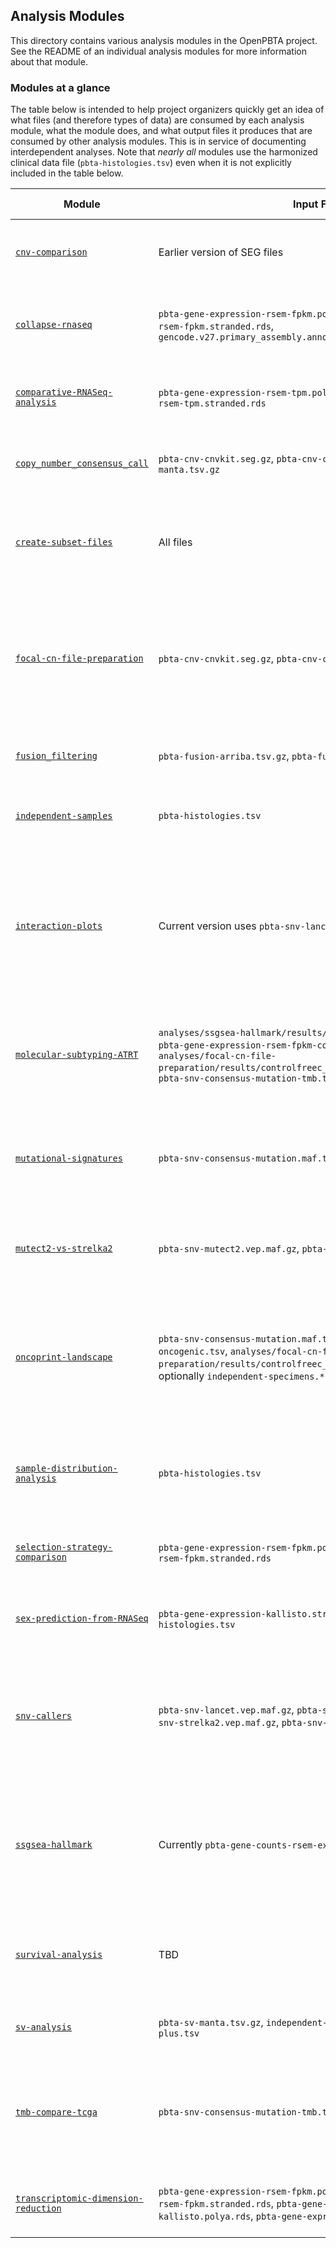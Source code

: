 ## Analysis Modules

This directory contains various analysis modules in the OpenPBTA project.
See the README of an individual analysis modules for more information about that module.

### Modules at a glance

The table below is intended to help project organizers quickly get an idea of what files (and therefore types of data) are consumed by each analysis module, what the module does, and what output files it produces that are consumed by other analysis modules.
This is in service of documenting interdependent analyses.
Note that _nearly all_ modules use the harmonized clinical data file (`pbta-histologies.tsv`) even when it is not explicitly included in the table below.

| Module | Input Files | Brief Description | Output Files Consumed by Other Analyses |
|--------|-------|-------------------|--------------|
| [`cnv-comparison`](https://github.com/jaclyn-taroni/OpenPBTA-analysis/tree/analyses-readme/analyses/cnv-comparison) | Earlier version of SEG files | *Deprecated*; compared earlier version of the CNV methods. | N/A 
| [`collapse-rnaseq`](https://github.com/jaclyn-taroni/OpenPBTA-analysis/tree/analyses-readme/analyses/collapse-rnaseq) | `pbta-gene-expression-rsem-fpkm.polya.rds`, `pbta-gene-expression-rsem-fpkm.stranded.rds`, `gencode.v27.primary_assembly.annotation.gtf.gz` | Collapses RSEM FPKM matrices such that gene symbols are de-duplicated. | `pbta-gene-expression-rsem-fpkm-collapsed.polya.rds`, `pbta-gene-expression-rsem-fpkm-collapsed.stranded.rds` (included in data download)
| [`comparative-RNASeq-analysis`](https://github.com/jaclyn-taroni/OpenPBTA-analysis/tree/analyses-readme/analyses/comparative-RNASeq-analysis) | `pbta-gene-expression-rsem-tpm.polya.rds`, `pbta-gene-expression-rsem-tpm.stranded.rds` | *In progress*; will produce expression outlier profiles per [#229](https://github.com/AlexsLemonade/OpenPBTA-analysis/issues/229) | N/A |
| [`copy_number_consensus_call`](https://github.com/jaclyn-taroni/OpenPBTA-analysis/tree/analyses-readme/analyses/copy_number_consensus_call) | `pbta-cnv-cnvkit.seg.gz`, `pbta-cnv-controlfreec.tsv.gz`, `pbta-sv-manta.tsv.gz` | *In progress*; will produce consensus copy number calls per [#128](https://github.com/AlexsLemonade/OpenPBTA-analysis/issues/128) | N/A
| [`create-subset-files`](https://github.com/jaclyn-taroni/OpenPBTA-analysis/tree/analyses-readme/analyses/create-subset-files) | All files | This module contains the code to create the subset files used in continuous integration | All subset files for continuous integration
| [`focal-cn-file-preparation`](https://github.com/jaclyn-taroni/OpenPBTA-analysis/tree/analyses-readme/analyses/focal-cn-file-preparation) | `pbta-cnv-cnvkit.seg.gz`, `pbta-cnv-controlfreec.tsv.gz` | Maps from copy number variant caller segments to gene identifiers; will eventually be updated to use consensus copy number calls ([#186](https://github.com/AlexsLemonade/OpenPBTA-analysis/issues/186))| `cnvkit_annotated_cn_autosomes.tsv.gz`, `cnvkit_annotated_cn_x_and_y.tsv.gz`, `controlfreec_annotated_cn_autosomes.tsv.gz`, `controlfreec_annotated_cn_x_and_y.tsv.gz`
| [`fusion_filtering`](https://github.com/jaclyn-taroni/OpenPBTA-analysis/tree/analyses-readme/analyses/fusion_filtering) | `pbta-fusion-arriba.tsv.gz`, `pbta-fusion-starfusion.tsv.gz` | Standardizes, filters, and prioritizes fusion calls | `PutativeDriverFusion.tsv` which is distributed as `pbta-fusion-putative-oncogenic.tsv` in the data download 
| [`independent-samples`](https://github.com/AlexsLemonade/OpenPBTA-analysis/tree/master/analyses/independent-samples) | `pbta-histologies.tsv` | Generates independent specimen lists for WGS/WXS samples | `independent-specimens.wgs.primary.tsv`, `independent-specimens.wgs.primary-plus.tsv`, `independent-specimens.wgswxs.primary.tsv`, `independent-specimens.wgswxs.primary-plus.tsv` (included in data download)
| [`interaction-plots`](https://github.com/AlexsLemonade/OpenPBTA-analysis/tree/master/analyses/interaction-plots) | Current version uses `pbta-snv-lancet.vep.maf.gz` | Creates interaction plots for mutation mutual exclusivity/co-occurrence [#13](https://github.com/AlexsLemonade/OpenPBTA-analysis/issues/13); may be updated to include other data types (e.g., fusions) | N/A
| [`molecular-subtyping-ATRT`](https://github.com/AlexsLemonade/OpenPBTA-analysis/tree/master/analyses/molecular-subtyping-ATRT) | `analyses/ssgsea-hallmark/results/GeneSetExpressionMatrix.RDS`, `pbta-gene-expression-rsem-fpkm-collapsed.stranded.rds`, `analyses/focal-cn-file-preparation/results/controlfreec_annotated_cn_autosomes.tsv.gz`, `pbta-snv-consensus-mutation-tmb.tsv` | *In progress*; summarizing data into tabular format in order to molecularly subtype ATRT samples [#244](https://github.com/AlexsLemonade/OpenPBTA-analysis/issues/244) | N/A
| [`mutational-signatures`](https://github.com/AlexsLemonade/OpenPBTA-analysis/tree/master/analyses/mutational-signatures) | `pbta-snv-consensus-mutation.maf.tsv.gz` | Performs COSMIC and Alexandrov et al. mutational signature analysis using the consensus SNV data | N/A 
| [`mutect2-vs-strelka2`](https://github.com/AlexsLemonade/OpenPBTA-analysis/tree/master/analyses/mutect2-vs-strelka2) | `pbta-snv-mutect2.vep.maf.gz`, `pbta-snv-strelka2.vep.maf.gz` | *Deprecated*; comparison of only two SNV callers, subsumed by `snv-callers` | N/A
| [`oncoprint-landscape`](https://github.com/AlexsLemonade/OpenPBTA-analysis/tree/master/analyses/oncoprint-landscape) | `pbta-snv-consensus-mutation.maf.tsv.gz`, `pbta-fusion-putative-oncogenic.tsv`, `analyses/focal-cn-file-preparation/results/controlfreec_annotated_cn_autosomes.tsv.gz`, optionally `independent-specimens.*` | Combines mutation, copy number, and fusion data into an OncoPrint plot ([#6](https://github.com/AlexsLemonade/OpenPBTA-analysis/issues/6)); will need to be updated as all data types are refined | N/A
| [`sample-distribution-analysis`](https://github.com/AlexsLemonade/OpenPBTA-analysis/tree/master/analyses/sample-distribution-analysis) | `pbta-histologies.tsv` | Produces plots and tables that illustrate the distribution of different histologies in the PBTA data | N/A
| [`selection-strategy-comparison`](https://github.com/AlexsLemonade/OpenPBTA-analysis/tree/master/analyses/selection-strategy-comparison) | `pbta-gene-expression-rsem-fpkm.polya.rds`, `pbta-gene-expression-rsem-fpkm.stranded.rds` | Comparison of RNA-seq data from different selection strategies | N/A 
| [`sex-prediction-from-RNASeq`](https://github.com/AlexsLemonade/OpenPBTA-analysis/tree/master/analyses/sex-prediction-from-RNASeq) | `pbta-gene-expression-kallisto.stranded.rds`, `pbta-histologies.tsv` | *In progress*; predicts genetic sex using RNA-seq data ([#84](https://github.com/AlexsLemonade/OpenPBTA-analysis/issues/6)) | N/A 
| [`snv-callers`](https://github.com/AlexsLemonade/OpenPBTA-analysis/tree/master/analyses/snv-callers) | `pbta-snv-lancet.vep.maf.gz`, `pbta-snv-mutect2.vep.maf.gz`, `pbta-snv-strelka2.vep.maf.gz`, `pbta-snv-vardict.vep.maf.gz` | Generates consensus SNV and indel calls; calculates tumor mutation burden using the consensus calls | `pbta-snv-consensus-mutation.maf.tsv.gz`, `pbta-snv-consensus-mutation-tmb.tsv` (included in data download) 
| [`ssgsea-hallmark`](https://github.com/AlexsLemonade/OpenPBTA-analysis/tree/master/analyses/ssgsea-hallmark) | Currently `pbta-gene-counts-rsem-expected_count.stranded.rds` | *Needs updating per [#235](https://github.com/AlexsLemonade/OpenPBTA-analysis/issues/235)*; performs single-sample Gene Set Enrichment Analysis using Hallmark gene sets | `GeneSetExpressionMatrix.RDS`
| [`survival-analysis`](https://github.com/AlexsLemonade/OpenPBTA-analysis/tree/master/analyses/survival-analysis) | TBD | *In progress*; will eventually contain functions for various types of survival analysis ([#18](https://github.com/AlexsLemonade/OpenPBTA-analysis/issues/18)) | N/A
| [`sv-analysis`](https://github.com/AlexsLemonade/OpenPBTA-analysis/tree/master/analyses/sv-analysis) | `pbta-sv-manta.tsv.gz`, `independent-specimens.wgs.primary-plus.tsv` | *In progress*; chromothripsis analysis per [#27](https://github.com/AlexsLemonade/OpenPBTA-analysis/issues/27)| N/A
| [`tmb-compare-tcga`](https://github.com/AlexsLemonade/OpenPBTA-analysis/tree/master/analyses/tmb-compare-tcga) | `pbta-snv-consensus-mutation-tmb.tsv` | Compares PBTA tumor mutation burden to adult TCGA data; may need to be updated per [#257](https://github.com/AlexsLemonade/OpenPBTA-analysis/issues/257) | N/A
| [`transcriptomic-dimension-reduction`](https://github.com/AlexsLemonade/OpenPBTA-analysis/tree/master/analyses/transcriptomic-dimension-reduction)| `pbta-gene-expression-rsem-fpkm.polya.rds`, `pbta-gene-expression-rsem-fpkm.stranded.rds`, `pbta-gene-expression-kallisto.polya.rds`, `pbta-gene-expression-kallisto.stranded.rds` | Dimension reduction and visualization of RNA-seq data (part of [#9](https://github.com/AlexsLemonade/OpenPBTA-analysis/issues/9)) | N/A 
